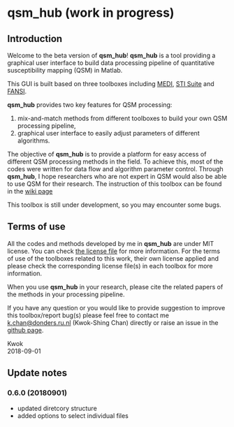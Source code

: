 # qsm_hub (work in progress)  

## Introduction  

Welcome to the beta version of **qsm_hub**! **qsm_hub** is a tool providing a graphical user interface to build data processing pipeline of quantitative susceptibility mapping (QSM) in Matlab.

This GUI is built based on three toolboxes including [MEDI](http://weill.cornell.edu/mri/pages/qsm.html), [STI Suite](https://people.eecs.berkeley.edu/~chunlei.liu/software.html) and [FANSI](https://gitlab.com/cmilovic/FANSI-toolbox).

**qsm_hub** provides two key features for QSM processing:  
1. mix-and-match methods from different toolboxes to build your own QSM processing pipeline,
2. graphical user interface to easily adjust parameters of different algorithms.

The objective of **qsm_hub** is to provide a platform for easy access of different QSM processing methods in the field. To achieve this, most of the codes were written for data flow and algorithm parameter control. Through **qsm_hub**, I hope researchers who are not expert in QSM would also be able to use QSM for their research. The instruction of this toolbox can be found in the [wiki page](https://github.com/kschan0214/qsm_hub/wiki)

This toolbox is still under development, so you may encounter some bugs.

## Terms of use
All the codes and methods developed by me in **qsm_hub** are under MIT license. You can check [the license file](https://github.com/kschan0214/qsm_hub/blob/master/LICENSE) for more information. For the terms of use of the toolboxes related to this work, their own license applied and please check the corresponding license file(s) in each toolbox for more information. 

When you use **qsm_hub** in your research, please cite the related papers of the methods in your processing pipeline. 

If you have any question or you would like to provide suggestion to improve this toolbox/report bug(s) please feel free to contact me k.chan@donders.ru.nl (Kwok-Shing Chan) directly or raise an issue in the [github page](https://github.com/kschan0214/qsm_hub/issues).

Kwok  
2018-09-01


## Update notes  

### 0.6.0 (20180901)  
* updated diretcory structure
* added options to select individual files  


